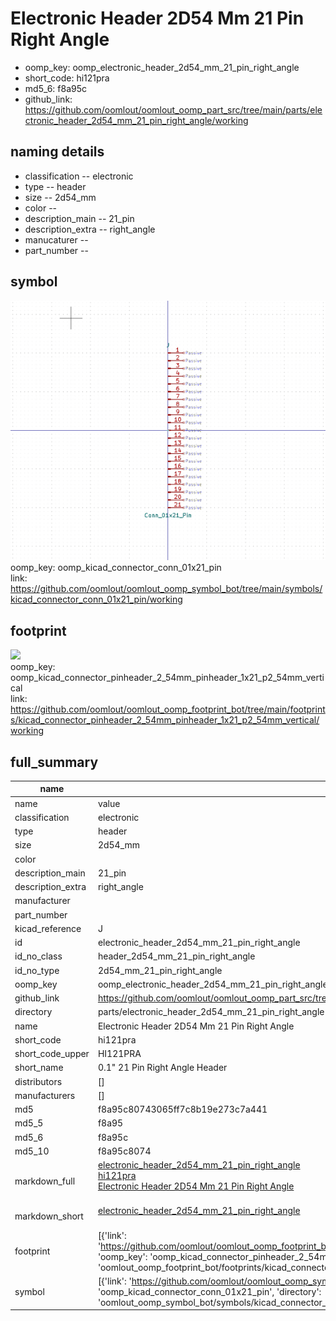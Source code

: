 # Electronic Header 2D54 Mm 21 Pin Right Angle

  
* oomp_key: oomp_electronic_header_2d54_mm_21_pin_right_angle 
* short_code: hi121pra
* md5_6: f8a95c  
* github_link: https://github.com/oomlout/oomlout_oomp_part_src/tree/main/parts/electronic_header_2d54_mm_21_pin_right_angle/working  
## naming details
* classification -- electronic
* type -- header
* size -- 2d54_mm
* color -- 
* description_main -- 21_pin
* description_extra -- right_angle
* manucaturer -- 
* part_number -- 



## symbol

![](symbol/0/working/working_600.png)  
oomp_key: oomp_kicad_connector_conn_01x21_pin  
link: https://github.com/oomlout/oomlout_oomp_symbol_bot/tree/main/symbols/kicad_connector_conn_01x21_pin/working  

## footprint

![](footprint/0/working/working_600.png)  
oomp_key: oomp_kicad_connector_pinheader_2_54mm_pinheader_1x21_p2_54mm_vertical  
link: https://github.com/oomlout/oomlout_oomp_footprint_bot/tree/main/footprints/kicad_connector_pinheader_2_54mm_pinheader_1x21_p2_54mm_vertical/working  

## full_summary
| name | value | 
| --- | --- | 
| name | value | 
| classification | electronic | 
| type | header | 
| size | 2d54_mm | 
| color |  | 
| description_main | 21_pin | 
| description_extra | right_angle | 
| manufacturer |  | 
| part_number |  | 
| kicad_reference | J | 
| id | electronic_header_2d54_mm_21_pin_right_angle | 
| id_no_class | header_2d54_mm_21_pin_right_angle | 
| id_no_type | 2d54_mm_21_pin_right_angle | 
| oomp_key | oomp_electronic_header_2d54_mm_21_pin_right_angle | 
| github_link | https://github.com/oomlout/oomlout_oomp_part_src/tree/main/parts/electronic_header_2d54_mm_21_pin_right_angle/working | 
| directory | parts/electronic_header_2d54_mm_21_pin_right_angle | 
| name | Electronic Header 2D54 Mm 21 Pin Right Angle | 
| short_code | hi121pra | 
| short_code_upper | HI121PRA | 
| short_name | 0.1" 21 Pin Right Angle Header | 
| distributors | [] | 
| manufacturers | [] | 
| md5 | f8a95c80743065ff7c8b19e273c7a441 | 
| md5_5 | f8a95 | 
| md5_6 | f8a95c | 
| md5_10 | f8a95c8074 | 
| markdown_full | [electronic_header_2d54_mm_21_pin_right_angle](https://github.com/oomlout/oomlout_oomp_part_src/tree/main/parts/electronic_header_2d54_mm_21_pin_right_angle/working)<br>[hi121pra](https://github.com/oomlout/oomlout_oomp_part_src/tree/main/parts/electronic_header_2d54_mm_21_pin_right_angle/working)<br>[Electronic Header 2D54 Mm 21 Pin Right Angle](https://github.com/oomlout/oomlout_oomp_part_src/tree/main/parts/electronic_header_2d54_mm_21_pin_right_angle/working)<br><br> | 
| markdown_short | [electronic_header_2d54_mm_21_pin_right_angle](https://github.com/oomlout/oomlout_oomp_part_src/tree/main/parts/electronic_header_2d54_mm_21_pin_right_angle/working)<br><br> | 
| footprint | [{'link': 'https://github.com/oomlout/oomlout_oomp_footprint_bot/tree/main/foootprntss/kicad_connector_pinheader_2_54mm_pinheader_1x21_p2_54mm_vertical', 'oomp_key': 'oomp_kicad_connector_pinheader_2_54mm_pinheader_1x21_p2_54mm_vertical', 'directory': 'oomlout_oomp_footprint_bot/footprints/kicad_connector_pinheader_2_54mm_pinheader_1x21_p2_54mm_vertical//working/working.kicad_mod'}] | 
| symbol | [{'link': 'https://github.com/oomlout/oomlout_oomp_symbol_bot/tree/main/symbols/kicad_connector_conn_01x21_pin', 'oomp_key': 'oomp_kicad_connector_conn_01x21_pin', 'directory': 'oomlout_oomp_symbol_bot/symbols/kicad_connector_conn_01x21_pin//working/working.kicad_sym'}] | 

